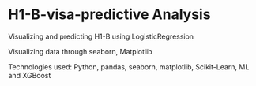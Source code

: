 # H1-B-visa-predictive Analysis
Visualizing and predicting H1-B using LogisticRegression

Visualizing data through seaborn, Matplotlib

Technologies used: Python, pandas, seaborn, matplotlib, Scikit-Learn, ML and XGBoost
